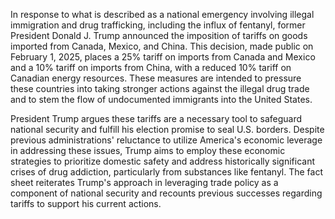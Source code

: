 In response to what is described as a national emergency involving illegal immigration and drug trafficking, including the influx of fentanyl, former President Donald J. Trump announced the imposition of tariffs on goods imported from Canada, Mexico, and China. This decision, made public on February 1, 2025, places a 25% tariff on imports from Canada and Mexico and a 10% tariff on imports from China, with a reduced 10% tariff on Canadian energy resources. These measures are intended to pressure these countries into taking stronger actions against the illegal drug trade and to stem the flow of undocumented immigrants into the United States. 

President Trump argues these tariffs are a necessary tool to safeguard national security and fulfill his election promise to seal U.S. borders. Despite previous administrations' reluctance to utilize America's economic leverage in addressing these issues, Trump aims to employ these economic strategies to prioritize domestic safety and address historically significant crises of drug addiction, particularly from substances like fentanyl. The fact sheet reiterates Trump's approach in leveraging trade policy as a component of national security and recounts previous successes regarding tariffs to support his current actions.